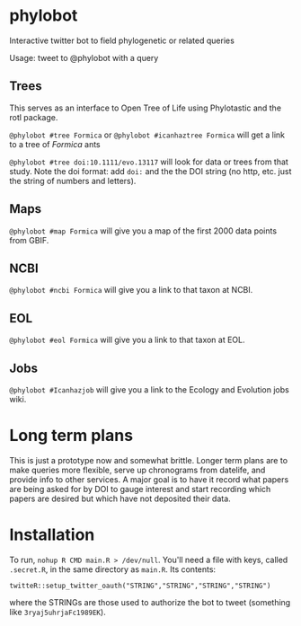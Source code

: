 # phylobot
Interactive twitter bot to field phylogenetic or related queries

Usage: tweet to @phylobot with a query

## Trees

This serves as an interface to Open Tree of Life using Phylotastic and the rotl package.

`@phylobot #tree Formica` or `@phylobot #icanhaztree Formica` will get a link to a tree of *Formica* ants

`@phylobot #tree doi:10.1111/evo.13117` will look for data or trees from that study. Note the doi format: add `doi:` and the the DOI string (no http, etc. just the string of numbers and letters).

## Maps

`@phylobot #map Formica` will give you a map of the first 2000 data points from GBIF.

## NCBI

`@phylobot #ncbi Formica` will give you a link to that taxon at NCBI.

## EOL

`@phylobot #eol Formica` will give you a link to that taxon at EOL.

## Jobs

`@phylobot #Icanhazjob` will give you a link to the Ecology and Evolution jobs wiki.

# Long term plans

This is just a prototype now and somewhat brittle. Longer term plans are to make queries more flexible, serve up chronograms from datelife, and provide info to other services. A major goal is to have it record what papers are being asked for by DOI to gauge interest and start recording which papers are desired but which have not deposited their data.

# Installation

To run, `nohup R CMD main.R > /dev/null`. You'll need a file with keys, called `.secret.R`, in the same directory as `main.R`. Its contents:

```
twitteR::setup_twitter_oauth("STRING","STRING","STRING","STRING")
```

where the STRINGs are those used to authorize the bot to tweet (something like `3ryaj5uhrjaFc1989EK`).
